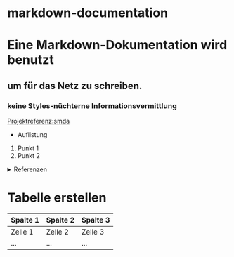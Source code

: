 # markdown-documentation
 
# Eine Markdown-Dokumentation wird benutzt
## um für das Netz zu schreiben.
### keine Styles-nüchterne Informationsvermittlung
[Projektreferenz:smda](https://(www.s-d-m-a.de))
* Auflistung 
1. Punkt 1
2. Punkt 2
<details>
<summary>Referenzen</summary>



* [smda](https://(www.s-d-m-a.de))

</details>


# Tabelle erstellen

| Spalte 1 | Spalte 2 | Spalte 3 |
| -------- | -------- | -------- |
|Zelle 1   | Zelle 2  | Zelle 3  |
|...       | ...      | ...      |










